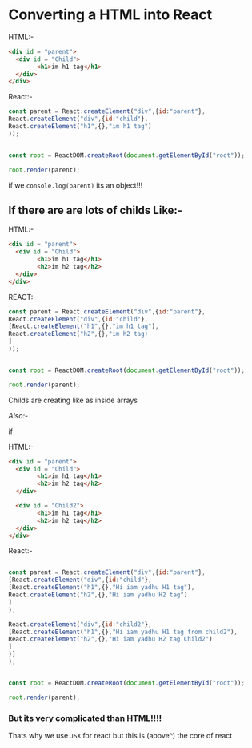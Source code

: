 # Converting a HTML into React
HTML:-
```html
<div id = "parent">
  <div id = "Child">
        <h1>im h1 tag</h1>
  </div>
</div>
```

React:-

```javascript
const parent = React.createElement("div",{id:"parent"},
React.createElement("div",{id:"child"},
React.createElement("h1",{},"im h1 tag")
));


const root = ReactDOM.createRoot(document.getElementById("root"));

root.render(parent);
```
if we `console.log(parent)` its an object!!!

## If there are are lots of childs Like:-

HTML:-
```html
<div id = "parent">
  <div id = "Child">
        <h1>im h1 tag</h1>
        <h2>im h2 tag</h2>
  </div>
</div>
```
REACT:-
```javascript
const parent = React.createElement("div",{id:"parent"},
React.createElement("div",{id:"child"},
[React.createElement("h1",{},"im h1 tag"),
React.createElement("h2",{},"im h2 tag)
]
));


const root = ReactDOM.createRoot(document.getElementById("root"));

root.render(parent);

```

Childs are creating like as inside arrays


*Also:-*

if

HTML:-
```html
<div id = "parent">
  <div id = "Child">
        <h1>im h1 tag</h1>
        <h2>im h2 tag</h2>
  </div>

  <div id = "Child2">
        <h1>im h1 tag</h1>
        <h2>im h2 tag</h2>
  </div>
</div>
```

React:-

```javascript

const parent = React.createElement("div",{id:"parent"},
[React.createElement("div",{id:"child"},
[React.createElement("h1",{},"Hi iam yadhu H1 tag"),
React.createElement("h2",{},"Hi iam yadhu H2 tag")
]
),

React.createElement("div",{id:"child2"},
[React.createElement("h1",{},"Hi iam yadhu H1 tag from child2"),
React.createElement("h2",{},"Hi iam yadhu H2 tag Child2")
]
)]
);


const root = ReactDOM.createRoot(document.getElementById("root"));

root.render(parent);
```

### But its very complicated than HTML!!!!

Thats why we use `JSX` for react but this is (above^) the core of react
